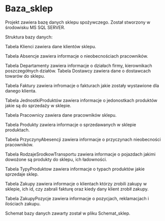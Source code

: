 # Baza_sklep
Projekt zawiera bazę danych sklepu spożywczego. Został stworzony w środowisku MS SQL SERVER.

Struktura bazy danych:

Tabela Klienci zawiera dane klientów sklepu.

Tabela Absencje zawiera informacje o nieobecnościach pracowników.

Tabela Departamenty zawiera informacje o działach firmy, kierownikach poszczegółnych działów.
Tabela Dostawcy zawiera dane o dostawcach towarów do sklepu.

Tabela Faktury zawiera infromacje o fakturach jakie zostały wystawione dla danego klienta.

Tabela JednostkiProduktów zawiera informacje o jedonostkach produktów jakie są do sprzedaży w sklepie.

Tabela Pracownicy zawiera dane pracowników sklepu.

Tabela Produkty zawiera informacje o sprzedawanych w sklepie produktach.

Tabela PrzyczynyAbesencji zawiera informacje o przyczynach nieobecności pracowników.

Tabela RodzajeSrodkowTransportu zawiera informacje o pojazdach jakimi dowożone są produkty do sklepu, ich ładowności.

Tabela TypyProduktow zawiera informacje o typach produktów jakie sprzedaje sklep.

Tabela Zakupy zawiera informacje o klientach którzy zrobili zakupy w sklepie, ich id, czy zabrali fakturę oraz kiedy dany klient zrobił zakupy.

Tabela ZakupyPozycje zawiera informacje o pozycjach, reklamacjach  i ilościach zakupu.

Schemat bazy danych zawarty został w pliku Schemat_sklep.
 
